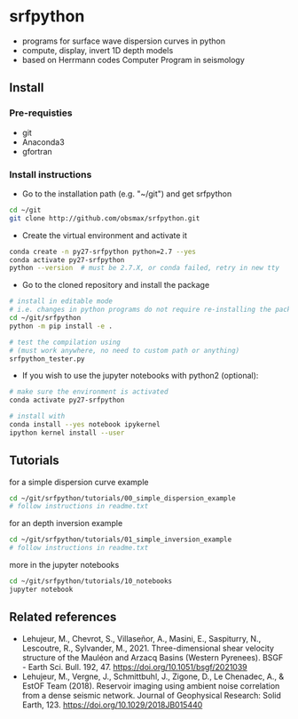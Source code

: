 # srfpython
  
- programs for surface wave dispersion curves in python
- compute, display, invert 1D depth models
- based on Herrmann codes Computer Program in seismology


## Install

### Pre-requisties
* git
* Anaconda3
* gfortran

### Install instructions
- Go to the installation path (e.g. "~/git") and get srfpython
```bash
cd ~/git
git clone http://github.com/obsmax/srfpython.git
```

- Create the virtual environment and activate it

```bash
conda create -n py27-srfpython python=2.7 --yes
conda activate py27-srfpython
python --version  # must be 2.7.X, or conda failed, retry in new tty
```

- Go to the cloned repository and install the package

```bash
# install in editable mode 
# i.e. changes in python programs do not require re-installing the package
cd ~/git/srfpython
python -m pip install -e .

# test the compilation using 
# (must work anywhere, no need to custom path or anything)
srfpython_tester.py
```

- If you wish to use the jupyter notebooks with python2 (optional):


```bash
# make sure the environment is activated
conda activate py27-srfpython

# install with
conda install --yes notebook ipykernel
ipython kernel install --user
```

## Tutorials
for a simple dispersion curve example 
```bash
cd ~/git/srfpython/tutorials/00_simple_dispersion_example
# follow instructions in readme.txt 
```

for an depth inversion example 
```bash
cd ~/git/srfpython/tutorials/01_simple_inversion_example
# follow instructions in readme.txt 
```

more in the jupyter notebooks
```bash
cd ~/git/srfpython/tutorials/10_notebooks
jupyter notebook 
```

## Related references
* Lehujeur, M., Chevrot, S., Villaseñor, A., Masini, E., Saspiturry, N., Lescoutre, R., Sylvander, M., 2021. Three-dimensional shear velocity structure of the Mauléon and Arzacq Basins (Western Pyrenees). BSGF - Earth Sci. Bull. 192, 47. https://doi.org/10.1051/bsgf/2021039
* Lehujeur, M., Vergne, J., Schmittbuhl, J., Zigone, D., Le Chenadec, A., & EstOF Team (2018). Reservoir imaging using ambient noise correlation from a dense seismic network. Journal of Geophysical Research: Solid Earth, 123. https://doi.org/10.1029/2018JB015440

